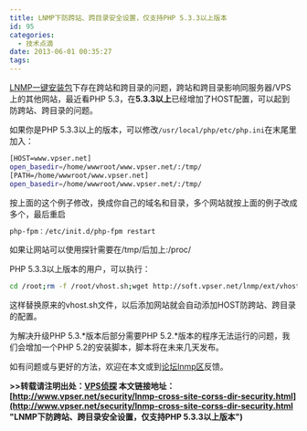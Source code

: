 ```yaml
---
title: LNMP下防跨站、跨目录安全设置，仅支持PHP 5.3.3以上版本
id: 95
categories:
  - 技术点滴
date: 2013-06-01 00:35:27
tags:
---
```


[LNMP一键安装包](http://lnmp.org/)下存在跨站和跨目录的问题，跨站和跨目录影响同服务器/VPS上的其他网站，最近看PHP 5.3，在**5.3.3以上**已经增加了HOST配置，可以起到防跨站、跨目录的问题。

如果你是PHP 5.3.3以上的版本，可以修改`/usr/local/php/etc/php.ini`在末尾里加入：
```bash
[HOST=www.vpser.net]
open_basedir=/home/wwwroot/www.vpser.net/:/tmp/
[PATH=/home/wwwroot/www.vpser.net]
open_basedir=/home/wwwroot/www.vpser.net/:/tmp/
```
按上面的这个例子修改，换成你自己的域名和目录，多个网站就按上面的例子改成多个，最后重启
```bash
php-fpm：/etc/init.d/php-fpm restart
```
如果让网站可以使用探针需要在/tmp/后加上:/proc/
<!--more-->
PHP 5.3.3以上版本的用户，可以执行：
```bash
cd /root;rm -f /root/vhost.sh;wget http://soft.vpser.net/lnmp/ext/vhost.sh;chmod +x /root/vhost.sh
```
这样替换原来的vhost.sh文件，以后添加网站就会自动添加HOST防跨站、跨目录的配置。

为解决升级PHP 5.3.*版本后部分需要PHP 5.2.*版本的程序无法运行的问题，我们会增加一个PHP 5.2的安装脚本，脚本将在未来几天发布。

如有问题或与更好的方法，欢迎在本文或到[论坛](http://bbs.vpser.net/)[lnmp区](http://bbs.vpser.net/forum-25-1.html)反馈。

**&gt;&gt;转载请注明出处：[VPS侦探](http://www.vpser.net/) 本文链接地址：[http://www.vpser.net/security/lnmp-cross-site-corss-dir-security.html](http://www.vpser.net/security/lnmp-cross-site-corss-dir-security.html "LNMP下防跨站、跨目录安全设置，仅支持PHP 5.3.3以上版本")**